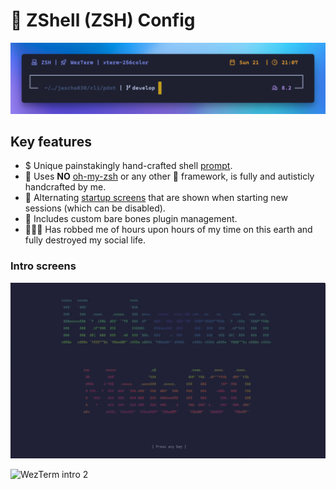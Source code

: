 # 💾 ZShell (ZSH) Config

![ZSH Prompt](https://github.com/jascha030/.dotfiles/blob/main/img/ZSH_Prompt.png?raw=true)

## Key features

- $ Unique painstakingly hand-crafted shell [prompt](https://github.com/jascha030/.dotfiles/blob/main/config/zsh/prompt/prompt).
- 🚀 Uses **NO** [oh-my-zsh](https://ohmyz.sh/) or any other 🐌 framework, is fully and autisticly handcrafted by me.
- 📼 Alternating [startup screens](https://github.com/jascha030/lolmsg) that are shown when starting new sessions (which can be disabled).
- 🧩 Includes custom bare bones plugin management.
- 🤷🏻‍♂️ Has robbed me of hours upon hours of my time on this earth and fully destroyed my social life.

### Intro screens

![WezTerm intro 1](https://github.com/jascha030/.dotfiles/blob/main/img/termintro.gif?raw=true)

![WezTerm intro 2](https://github.com/jascha030/.dotfiles/blob/main/img/termintro_2.gif?raw=true)
